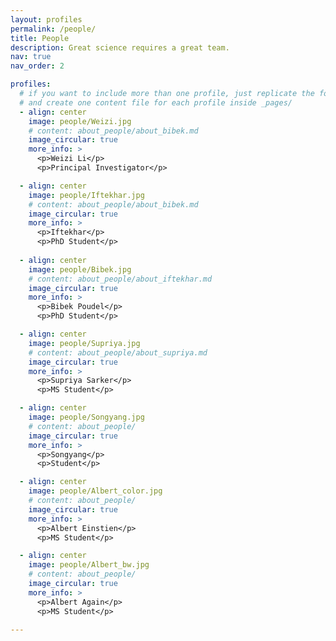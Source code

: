 ```yaml
---
layout: profiles
permalink: /people/
title: People
description: Great science requires a great team.
nav: true
nav_order: 2

profiles:
  # if you want to include more than one profile, just replicate the following block
  # and create one content file for each profile inside _pages/
  - align: center
    image: people/Weizi.jpg
    # content: about_people/about_bibek.md
    image_circular: true 
    more_info: >
      <p>Weizi Li</p>
      <p>Principal Investigator</p>

  - align: center
    image: people/Iftekhar.jpg
    # content: about_people/about_bibek.md
    image_circular: true 
    more_info: >
      <p>Iftekhar</p>
      <p>PhD Student</p>
      
  - align: center
    image: people/Bibek.jpg
    # content: about_people/about_iftekhar.md
    image_circular: true 
    more_info: >
      <p>Bibek Poudel</p>
      <p>PhD Student</p>

  - align: center
    image: people/Supriya.jpg
    # content: about_people/about_supriya.md
    image_circular: true 
    more_info: >
      <p>Supriya Sarker</p>
      <p>MS Student</p>

  - align: center
    image: people/Songyang.jpg
    # content: about_people/
    image_circular: true 
    more_info: >
      <p>Songyang</p>
      <p>Student</p>

  - align: center
    image: people/Albert_color.jpg
    # content: about_people/
    image_circular: true 
    more_info: >
      <p>Albert Einstien</p>
      <p>MS Student</p>

  - align: center
    image: people/Albert_bw.jpg
    # content: about_people/
    image_circular: true 
    more_info: >
      <p>Albert Again</p>
      <p>MS Student</p>

---
```


